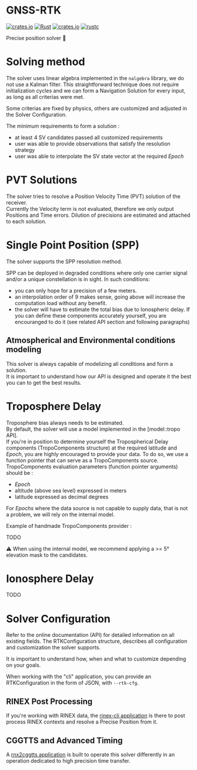 GNSS-RTK
========

[![crates.io](https://img.shields.io/crates/v/gnss-rtk.svg)](https://crates.io/crates/gnss-rtk)
[![Rust](https://github.com/rtk-rs/gnss-rtk/actions/workflows/rust.yml/badge.svg)](https://github.com/rtk-rs/gnss-rtk/actions/workflows/rust.yml)
[![crates.io](https://docs.rs/gnss-rtk/badge.svg)](https://docs.rs/gnss-rtk/badge.svg)
[![rustc](https://img.shields.io/badge/rustc-1.64%2B-blue.svg)](https://img.shields.io/badge/rustc-1.64%2B-blue.svg)

Precise position solver :crab:

Solving method
==============

The solver uses linear algebra implemented in the `nalgebra` library,
we do not use a Kalman filter.
This straightforward technique does not require initialization cycles and 
we can form a Navigation Solution for every input, as long as all criterias were met.

Some criterias are fixed by physics, others are customized and adjusted in the Solver Configuration.

The minimum requirements to form a solution :

- at least 4 SV candidates passed all customized requirements
- user was able to provide observations that satisfy the resolution strategy
- user was able to interpolate the SV state vector at the required _Epoch_

PVT Solutions
=============

The solver tries to resolve a Position Velocity Time (PVT) solution of the receiver.  
Currently the Velocity term is not evaluated, therefore we only output Positions and Time errors.
Dilution of precisions are estimated and attached to each solution.

Single Point Position (SPP)
===========================

The solver supports the SPP resolution method.

SPP can be deployed in degraded conditions where only one carrier signal and/or a unique constellation is in sight.
In such conditions:

- you can only hope for a precision of a few meters.    
- an interpolation order of 9 makes sense, going above will increase the computation load without any benefit.
- the solver will have to estimate the total bias due to Ionospheric delay. If you can define
these components accurately yourself, you are encouranged to do it (see related API section and following paragraphs)

## Atmospherical and Environmental conditions modeling

This solver is always capable of modelizing all conditions and form a solution.   
It is important to understand how our API is designed and operate it the best you can to get the best results.

Troposphere Delay
==================

Troposphere bias always needs to be estimated.  
By default, the solver will use a model implemented in the [model::tropo API].  
If you're in position to determine yourself the Tropospherical Delay components (TropoComponents structure)
at the required latitude and _Epoch_, you are highly encouraged to provide your data.
To do so, we use a function pointer that can serve as a TropoComponents source.
TropoComponents evaluation parameters (function pointer arguments) should be :

- _Epoch_
- altitude (above sea level) expressed in meters
- latitude expressed as decimal degrees

For _Epochs_ where the data source is not capable to supply data, that is not a problem, we will rely on the internal model.

Example of handmade TropoComponents provider :  

TODO

:warning: When using the internal model, we recommend applying a >= 5° elevation mask to the candidates.

Ionosphere Delay
================

TODO

Solver Configuration
====================

Refer to the online documentation (API) for detailed information on all existing fields.
The RTKConfiguration structure, describes all configuration and customization
the solver supports. 

It is important to understand how, when and what to customize depending on your goals.

When working with the "cli" application, you can provide an RTKConfiguration
in the form of JSON, with `--rtk-cfg`.

## RINEX Post Processing

If you're working with RINEX data, the [rinex-cli application](https://github.com/georust/rinex) is there
to post process RINEX contexts and resolve a Precise Position from it. 

## CGGTTS and Advanced Timing

A [rnx2cggtts application](https://github.com/georust/rinex) is built to operate this solver differently
in an operation dedicated to high precision time transfer.
